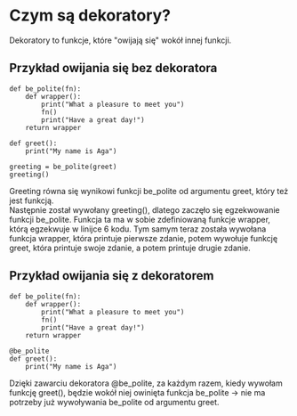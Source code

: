 # Czym są dekoratory?  
Dekoratory to funkcje, które "owijają się" wokół innej funkcji.  

## Przykład owijania się bez dekoratora  

```
def be_polite(fn):
    def wrapper():
        print("What a pleasure to meet you")
        fn()
        print("Have a great day!")
    return wrapper
    
def greet():
    print("My name is Aga")
    
greeting = be_polite(greet)
greeting()
```

Greeting równa się wynikowi funkcji be_polite od argumentu greet, który też jest funkcją.  
Następnie został wywołany greeting(), dlatego zaczęło się egzekwowanie funkcji be_polite. Funkcja ta ma w sobie zdefiniowaną funkcje wrapper, którą egzekwuje w linijce 6 kodu.
Tym samym teraz została wywołana funkcja wrapper, która printuje pierwsze zdanie, potem wywołuje funkcję greet, która printuje swoje zdanie, a potem printuje drugie zdanie.

## Przykład owijania się z dekoratorem  

```
def be_polite(fn):
    def wrapper():
        print("What a pleasure to meet you")
        fn()
        print("Have a great day!")
    return wrapper
    
@be_polite
def greet():
    print("My name is Aga")
```

Dzięki zawarciu dekoratora @be_polite, za każdym razem, kiedy wywołam funkcję greet(), będzie wokół niej owinięta funkcja be_polite -> nie ma potrzeby już wywoływania be_polite od argumentu greet.

